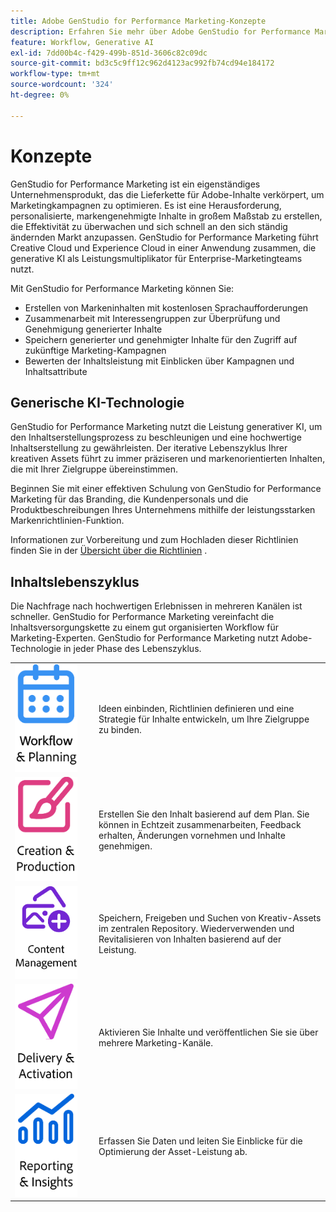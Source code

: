 ```yaml
---
title: Adobe GenStudio for Performance Marketing-Konzepte
description: Erfahren Sie mehr über Adobe GenStudio for Performance Marketing-Konzepte und -Terminologie.
feature: Workflow, Generative AI
exl-id: 7dd00b4c-f429-499b-851d-3606c82c09dc
source-git-commit: bd3c5c9ff12c962d4123ac992fb74cd94e184172
workflow-type: tm+mt
source-wordcount: '324'
ht-degree: 0%

---
```


# Konzepte

GenStudio for Performance Marketing ist ein eigenständiges Unternehmensprodukt, das die Lieferkette für Adobe-Inhalte verkörpert, um Marketingkampagnen zu optimieren. Es ist eine Herausforderung, personalisierte, markengenehmigte Inhalte in großem Maßstab zu erstellen, die Effektivität zu überwachen und sich schnell an den sich ständig ändernden Markt anzupassen. GenStudio for Performance Marketing führt Creative Cloud und Experience Cloud in einer Anwendung zusammen, die generative KI als Leistungsmultiplikator für Enterprise-Marketingteams nutzt.

Mit GenStudio for Performance Marketing können Sie:

- Erstellen von Markeninhalten mit kostenlosen Sprachaufforderungen
- Zusammenarbeit mit Interessengruppen zur Überprüfung und Genehmigung generierter Inhalte
- Speichern generierter und genehmigter Inhalte für den Zugriff auf zukünftige Marketing-Kampagnen
- Bewerten der Inhaltsleistung mit Einblicken über Kampagnen und Inhaltsattribute

## Generische KI-Technologie

GenStudio for Performance Marketing nutzt die Leistung generativer KI, um den Inhaltserstellungsprozess zu beschleunigen und eine hochwertige Inhaltserstellung zu gewährleisten. Der iterative Lebenszyklus Ihrer kreativen Assets führt zu immer präziseren und markenorientierten Inhalten, die mit Ihrer Zielgruppe übereinstimmen.

Beginnen Sie mit einer effektiven Schulung von GenStudio for Performance Marketing für das Branding, die Kundenpersonals und die Produktbeschreibungen Ihres Unternehmens mithilfe der leistungsstarken Markenrichtlinien-Funktion.

Informationen zur Vorbereitung und zum Hochladen dieser Richtlinien finden Sie in der [Übersicht über die Richtlinien](../user-guide/guidelines/overview.md) .

## Inhaltslebenszyklus

Die Nachfrage nach hochwertigen Erlebnissen in mehreren Kanälen ist schneller. GenStudio for Performance Marketing vereinfacht die Inhaltsversorgungskette zu einem gut organisierten Workflow für Marketing-Experten. GenStudio for Performance Marketing nutzt Adobe-Technologie in jeder Phase des Lebenszyklus.

<table style="table-layout:fixed">
<tr style="border: 0;">
    <td style="width: 120px;">
       <img alt="calendar" src="../assets/csc-workflow-planning.png" width="100">
    </td>
    <td>
        <p>Ideen einbinden, Richtlinien definieren und eine Strategie für Inhalte entwickeln, um Ihre Zielgruppe zu binden.</p>
    </td>
</tr>
<tr style="border: 0;">
    <td style="width: 120px;">
        <img alt="Pinsel und Arbeitsfläche" src="../assets/csc-creation-production.png" width="100">
    </td>
    <td>
        <p>Erstellen Sie den Inhalt basierend auf dem Plan. Sie können in Echtzeit zusammenarbeiten, Feedback erhalten, Änderungen vornehmen und Inhalte genehmigen.</p>
    </td>
</tr>
<tr style="border: 0;">
    <td style="width: 120px;">
        <img alt="Bilder und mehr" src="../assets/csc-content-mgmt.png" width="100">
    </td>
    <td>
        <p>Speichern, Freigeben und Suchen von Kreativ-Assets im zentralen Repository. Wiederverwenden und Revitalisieren von Inhalten basierend auf der Leistung.</p>
    </td>
</tr>
<tr style="border: 0;">
    <td style="width: 120px;">
        <img alt="Papierflugzeug" src="../assets/csc-delivery-activation.png" width="100">
    </td>
    <td>
        <p>Aktivieren Sie Inhalte und veröffentlichen Sie sie über mehrere Marketing-Kanäle.</P>
    </td>
</tr>
<tr style="border: 0;">
    <td style="width: 120px;">
        <img alt="chart" src="../assets/csc-reporting-insights.png" width="100">
    </td>
    <td>
        <p>Erfassen Sie Daten und leiten Sie Einblicke für die Optimierung der Asset-Leistung ab.</p>
    </td>
</tr>
</table>
